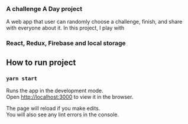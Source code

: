 ### A challenge A Day project

A web app that user can randomly choose a challenge, finish, and share with everyone about it. In this project, I play with 
### React, Redux, Firebase and local storage


## How to run project

### `yarn start`

Runs the app in the development mode.<br>
Open [http://localhost:3000](http://localhost:3000) to view it in the browser.

The page will reload if you make edits.<br>
You will also see any lint errors in the console.

